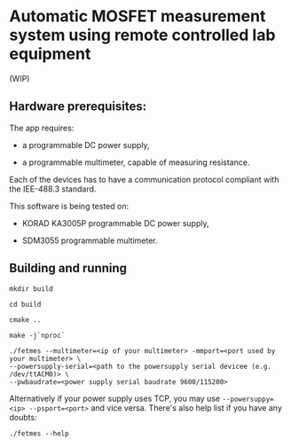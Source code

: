 # Automatic MOSFET measurement system using remote controlled lab equipment

(WIP)

## Hardware prerequisites:

The app requires:

- a programmable DC power supply,

- a programmable multimeter, capable of measuring resistance.

Each of the devices has to have a communication protocol compliant with the IEE-488.3 standard.

This software is being tested on:

- KORAD KA3005P programmable DC power supply,

- SDM3055 programmable multimeter.

## Building and running 

```
mkdir build

cd build 

cmake ..

make -j`nproc`
```

``` 
./fetmes --multimeter=<ip of your multimeter> -mmport=<port used by your multimeter> \
--powersupply-serial=<path to the powersupply serial devicee (e.g. /dev/ttACM0)> \ 
--pwbaudrate=<power supply serial baudrate 9600/115200>
``` 

Alternatively if your power supply uses TCP, you may use `--powersuppy=<ip> --psport=<port>` and vice versa.
There's also help list if you have any doubts:

```
./fetmes --help
```

